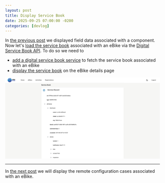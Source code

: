 ```yaml
---
layout: post
title: Display Service Book
date: 2025-09-25 07:00:00 -0200
categories: [devlog]
---
```


In [the previous post](https://open-ebike.github.io/devlog/2025/09/24/display-field-data.html) we displayed field data associated with a component.
Now let's [load the service book](https://github.com/open-ebike/open-ebike-frontend/issues/11) associated with an eBike via the [Digital Service Book API](https://portal.bosch-ebike.com/data-act/app#/smart-system-digital-service-book).
To do so we need to

* [add a digital service book service](https://github.com/open-ebike/open-ebike-frontend/commit/096fc6c34904da16fcf19b1a9a8ae5bcf94c941c) to fetch the service book associated with an eBike
* [display the service book](https://github.com/open-ebike/open-ebike-frontend/commit/be555b0df49e23d3a1dcae2e91a762baa13797ca) on the eBike details page

![web-app-service-book.png](/assets/2025-09-25/web-app-service-book.png)

---

In [the next post](https://open-ebike.github.io/devlog/2025/09/26/display-remote-configuration-cases.html) we will display the remote configuration cases associated with an eBike.